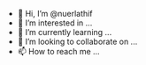 - 👋 Hi, I’m @nuerlathif
- 👀 I’m interested in ...
- 🌱 I’m currently learning ...
- 💞️ I’m looking to collaborate on ...
- 📫 How to reach me ...

<!---
nuerlathif/nuerlathif is a ✨ special ✨ repository because its `README.md` (this file) appears on your GitHub profile.
You can click the Preview link to take a look at your changes.
--->
